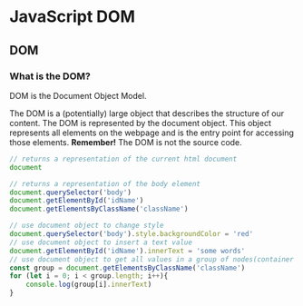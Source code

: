 # JavaScript DOM

## DOM

### What is the DOM?
DOM is the Document Object Model.

The DOM is a (potentially) large object that describes the structure of our content. The DOM is represented by the document object. This object represents all elements on the webpage and is the entry point for accessing those elements. **Remember!** The DOM is not the source code.

```js
// returns a representation of the current html document
document

// returns a representation of the body element
document.querySelector('body')
document.getElementById('idName')
document.getElementsByClassName('className')

// use document object to change style
document.querySelector('body').style.backgroundColor = 'red'
// use document object to insert a text value
document.getElementById('idName').innerText = 'some words'
// use document object to get all values in a group of nodes(container in DOM tree)
const group = document.getElementsByClassName('className')
for (let i = 0; i < group.length; i++){
    console.log(group[i].innerText)
}
```